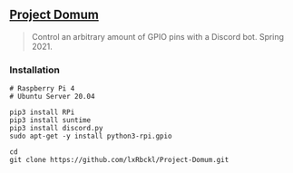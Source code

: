 ## [Project Domum](http://lxrbckl.com/Project-Domum)
> Control an arbitrary amount of GPIO pins with a Discord bot. Spring 2021.

### Installation
```
# Raspberry Pi 4
# Ubuntu Server 20.04

pip3 install RPi
pip3 install suntime
pip3 install discord.py
sudo apt-get -y install python3-rpi.gpio

cd
git clone https://github.com/lxRbckl/Project-Domum.git
```
